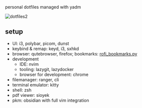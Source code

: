 personal dotfiles managed with yadm

![dotfiles2](https://github.com/user-attachments/assets/d20804cd-e421-4416-8d93-6c1254ac85ce)

## setup

- UI: i3, polybar, picom, dunst
- keybind & remap: keyd, i3, sxhkd
- browser: qutebrowser, firefox; bookmarks: [rofi_bookmarks.py](https://github.com/svonjoi/dotfiles/blob/dce250ec47d766fce422c7bacf0de55f1c909b11/.config/scripts/browser/rofi_bookmarks.py)
- development
  - IDE: nvim
  - tooling: lazygit, lazydocker
  - browser for development: chrome
- filemanager: ranger, cli
- terminal emulator: kitty
- shell: zsh
- pdf viewer: sioyek
- pkm: obsidian with full vim integration

